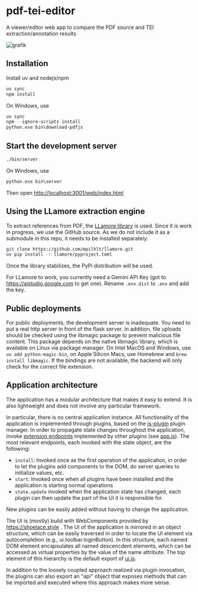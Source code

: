 # pdf-tei-editor

A viewer/editor web app to compare the PDF source and TEI extraction/annotation results

![grafik](https://github.com/user-attachments/assets/864185f5-864a-439f-806c-537267470c46)


## Installation

Install uv and nodejs/npm

```bash
uv sync
npm install
```

On Windows, use

```powershell
uv sync
npm --ignore-scripts install
python.exe bin\download-pdfjs
```

## Start the development server

```bash
./bin/server
```

On Windows, use

```powershell
python.exe bin\server
```

Then open <http://localhost:3001/web/index.html>

## Using the LLamore extraction engine

To extract references from PDF, the [LLamore library](https://github.com/mpilhlt/llamore) is used. Since it is work in progress, we use the GitHub source. As we do not include it as a submodule in this repo, it needs to be installed separately:

```bash
git clone https://github.com/mpilhlt/llamore.git
uv pip install -r llamore/pyproject.toml
```

Once the library stabilizes, the PyPi distribution will be used.

For LLamore to work, you currently need a Gemini API Key (got to <https://aistudio.google.com> to get one). Rename `.env.dist` to `.env` and add the key.

## Public deployments

For public deployments, the development server is inadequate. You need to put a real http server in front of the flask server. In addition, file uploads should be checked using the libmagic package to prevent malicious file content. This package depends on the native libmagic library, which is available on Linux via package manager. On Intel MacOS and Windows, use `uv add python-magic-bin`, on Apple Silicon Macs, use Homebrew and `brew install libmagic`. If the bindings are not available, the backend will only check for the correct file extension.

## Application architecture

The application has a modular architecture that makes it easy to extend. It is also lightweight and does not involve any particular framework.

In particular, there is no central application instance. All functionality of the application is implemented through plugins, based on the [js-plugin](https://github.com/supnate/js-plugin#readme) plugin manager. In order to propagate state changes throughout the application, invoke [extension endpoints](./src/endpoints.js) implemented by other plugins (see [app.js](./src/app.js)). The most relevant endpoints, each invoked with the state object, are the following:

 - `install`: Invoked once as the first operation of the application, in order to let the plugins add components to the DOM, do server queries to initialize values, etc. 
 - `start`: Invoked once when all plugins have been installed and the application is starting normal operations 
 - `state.update` invoked when the application state has changed, each plugin can then update the part of the UI it is responsible for. 

New plugins can be easily added without having to change the application.

The UI is (mostly) build with WebComponents provided by https://shoelace.style . The UI of the application is mirrored in an object structure, which can be easily traversed in order to locate the UI element via autocompletion (e.g., ui.toolbar.loginButton). In this structure, each named DOM element encapsulates all named descencdent elements, which can be accessed as virtual properties by the value of the name attribute. The top element of this hierarchy is the default export of [ui.js](./src/ui.js).

In addition to the loosely coupled approach realized via plugin invocation, the plugins can also export an "api" object that exposes methods that can be imported and executed where this approach makes more sense.
